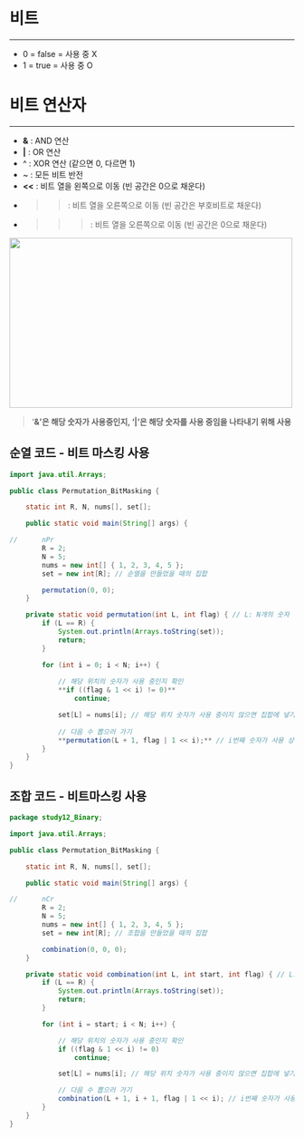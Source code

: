 # 비트

---

- 0 = false = 사용 중 X
- 1 = true = 사용 중 O

# 비트 연산자

---

- **&** : AND 연산
- **|** : OR 연산
- ^ : XOR 연산 (같으면 0, 다르면 1)
- ~ : 모든 비트 반전
- **<<** : 비트 열을 왼쪽으로 이동 (빈 공간은 0으로 채운다)
- >> : 비트 열을 오른쪽으로 이동 (빈 공간은 부호비트로 채운다)
- >>> : 비트 열을 오른쪽으로 이동 (빈 공간은 0으로 채운다)

<img width = "500" height = "300" src = "">

> ‘**&’은 해당 숫자가 사용중인지, ‘|’은 해당 숫자를 사용 중임을 나타내기 위해 사용**
> 

## 순열 코드 - 비트 마스킹 사용

```java
import java.util.Arrays;

public class Permutation_BitMasking {

	static int R, N, nums[], set[];

	public static void main(String[] args) {

//		nPr
		R = 2;
		N = 5;
		nums = new int[] { 1, 2, 3, 4, 5 };
		set = new int[R]; // 순열을 만들었을 때의 집합

		permutation(0, 0);
	}

	private static void permutation(int L, int flag) { // L: N개의 숫자 중 뽑은 개수
		if (L == R) {
			System.out.println(Arrays.toString(set));
			return;
		}

		for (int i = 0; i < N; i++) {
			
			// 해당 위치의 숫자가 사용 중인지 확인
			**if ((flag & 1 << i) != 0)**
				continue;

			set[L] = nums[i]; // 해당 위치 숫자가 사용 중이지 않으면 집합에 넣기
			
			// 다음 수 뽑으러 가기 
			**permutation(L + 1, flag | 1 << i);** // i번째 숫자가 사용 상태임을 세팅
		}
	}
}
```

## 조합 코드 - 비트마스킹 사용
```java
package study12_Binary;

import java.util.Arrays;

public class Permutation_BitMasking {

	static int R, N, nums[], set[];

	public static void main(String[] args) {

//		nCr
		R = 2;
		N = 5;
		nums = new int[] { 1, 2, 3, 4, 5 };
		set = new int[R]; // 조합을 만들었을 때의 집합

		combination(0, 0, 0);
	}

	private static void combination(int L, int start, int flag) { // L: N개의 숫자 중 뽑은 개수
		if (L == R) {
			System.out.println(Arrays.toString(set));
			return;
		}

		for (int i = start; i < N; i++) {

			// 해당 위치의 숫자가 사용 중인지 확인
			if ((flag & 1 << i) != 0)
				continue;

			set[L] = nums[i]; // 해당 위치 숫자가 사용 중이지 않으면 집합에 넣기

			// 다음 수 뽑으러 가기
			combination(L + 1, i + 1, flag | 1 << i); // i번째 숫자가 사용 상태임을 세팅
		}
	}
}
```

